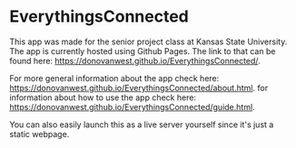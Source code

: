 # EverythingsConnected


This app was made for the senior project class at Kansas State University. The app is currently hosted using Github Pages. The link to that can be found here: https://donovanwest.github.io/EverythingsConnected/.

For more general information about the app check here: https://donovanwest.github.io/EverythingsConnected/about.html.
for information about how to use the app check here: https://donovanwest.github.io/EverythingsConnected/guide.html.

You can also easily launch this as a live server yourself since it's just a static webpage. 
